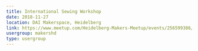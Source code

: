 ```yaml
---
title: International Sewing Workshop
date: 2018-11-27
location: DAI Makerspace, Heidelberg
link: https://www.meetup.com/Heidelberg-Makers-Meetup/events/256599386/
usergroup: makershd
type: usergroup
---
```

